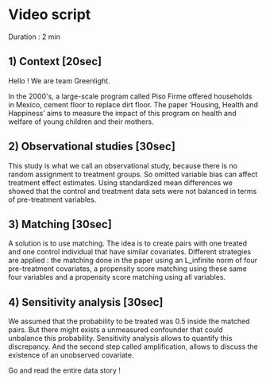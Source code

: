 
# Video script

Duration : 2 min
 
## 1) Context \[20sec\]

Hello ! We are team Greenlight.

In the 2000's, a large-scale program called Piso Firme offered households in Mexico, cement floor to replace dirt floor. The paper ‘Housing, Health and Happiness’ aims to measure the impact of this program on health and welfare of young children and their mothers. 


## 2) Observational studies \[30sec\]

This study is what we call an observational study, because there is no random assignment to treatment groups. So omitted variable bias can affect treatment effect estimates. Using standardized mean differences we showed that the control and treatment data sets were not balanced in terms of pre-treatment variables.


## 3) Matching \[30sec\]

A solution is to use matching. The idea is to create pairs with one treated and one control individual that have similar covariates. Different strategies are applied : the matching done in the paper using an L_infinite norm of four pre-treatment covariates, a propensity score matching using these same four variables and a propensity score matching using all variables.


## 4) Sensitivity analysis \[30sec\]

We assumed that the probability to be treated was 0.5 inside the matched pairs. But there might exists a unmeasured confounder that could unbalance this probability. Sensitivity analysis allows to quantify this discrepancy. And the second step called amplification, allows to discuss the existence of an unobserved covariate.


Go and read the entire data story !

